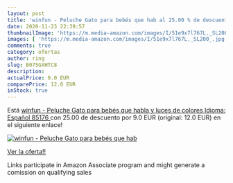 ```yaml
---
layout: post
title: 'winfun - Peluche Gato para bebés que hab al 25.00 % de descuento'
date: 2020-11-23 22:39:57
thumbnailImage: 'https://m.media-amazon.com/images/I/51e9x7l767L._SL200_.jpg'
images: [ 'https://m.media-amazon.com/images/I/51e9x7l767L._SL200_.jpg' ]
comments: true
category: ofertas
author: ring
slug: B075GXHTC8
description:
actualPrice: 9.0 EUR
comparePrice: 12.0 EUR
inStock: true
---
```


Está [winfun - Peluche Gato para bebés que habla y luces de colores  Idioma: Español  85176 ](https://www.amazon.es/dp/B075GXHTC8/?tag=tolees-21) con 25.00 de descuento por 9.0 EUR (original: 12.0 EUR) en el siguiente enlace!

[![winfun - Peluche Gato para bebés que hab](https://m.media-amazon.com/images/I/51e9x7l767L._SL200_.jpg)](https://www.amazon.es/dp/B075GXHTC8/?tag=tolees-21)

[Ver la oferta!!](https://www.amazon.es/dp/B075GXHTC8/?tag=tolees-21)

Links participate in Amazon Associate program and might generate a comission on qualifying sales


